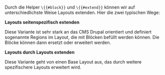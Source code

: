 Durch die Helper `\{{#block}}` und `\{{#extend}}` können wir auf unterschiedlichste Weise Layouts extenden. Hier die zwei typischen Wege:

**Layouts seitenspezifisch extenden**

Diese Variante ist sehr stark an das CMS Drupal orientiert und definiert sogenannte Regions im Layout, die mit Blöcken befüllt werden können. Die Blöcke können dann ersetzt oder erweitert werden.

**Layouts durch Layouts extenden**

Diese Variante geht von einen Base Layout aus, das durch weitere spezifischere Layouts erweitert wird.

